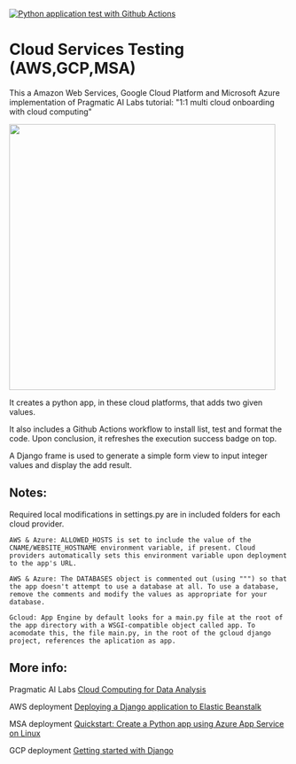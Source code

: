 [![Python application test with Github Actions](https://github.com/Akebs/multicloud_SPD_2/actions/workflows/main.yml/badge.svg)](https://github.com/Akebs/multicloud_SPD_2/actions/workflows/main.yml)

# Cloud Services Testing (AWS,GCP,MSA)


This a Amazon Web Services, Google Cloud Platform and Microsoft Azure implementation of Pragmatic AI Labs tutorial: "1:1 multi cloud onboarding with cloud computing"

<a href="https://youtu.be/zznvjk0zsVg">  <img src="https://i.ytimg.com/vi/zznvjk0zsVg/maxresdefault.jpg" width="480" > </a>


It creates a python app, in these cloud platforms, that adds two given values.

It also includes a Github Actions workflow to install list, test and format the code. Upon conclusion, it refreshes the execution success badge on top.

A Django frame is used to generate a simple form view to input integer values and display the add result.

## Notes:

Required local modifications in settings.py are in included folders for each cloud provider.

    AWS & Azure: ALLOWED_HOSTS is set to include the value of the CNAME/WEBSITE_HOSTNAME environment variable, if present. Cloud providers automatically sets this environment variable upon deployment to the app's URL.

    AWS & Azure: The DATABASES object is commented out (using """) so that the app doesn't attempt to use a database at all. To use a database, remove the comments and modify the values as appropriate for your database.
    
    Gcloud: App Engine by default looks for a main.py file at the root of the app directory with a WSGI-compatible object called app. To acomodate this, the file main.py, in the root of the gcloud django project, references the aplication as app.

## More info:

Pragmatic AI Labs <a href="https://paiml.com/docs/home/books/cloud-computing-for-data/"> Cloud Computing for Data Analysis </a>

AWS deployment <a href="https://docs.aws.amazon.com/elasticbeanstalk/latest/dg/create-deploy-python-django.html#python-django-deploy"> Deploying a Django application to Elastic Beanstalk </a>

MSA deployment <a href="https://docs.microsoft.com/en-us/azure/app-service/quickstart-python?tabs=bash&pivots=python-framework-django"> Quickstart: Create a Python app using Azure App Service on Linux </a>

GCP deployment <a href="https://cloud.google.com/python/django"> Getting started with Django </a>
